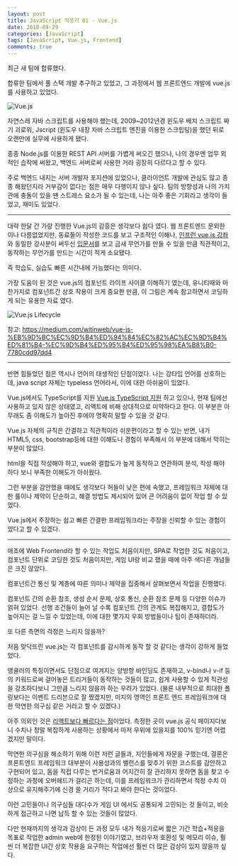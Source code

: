 ```yaml
---
layout: post
title: JavaScript 적응기 01 - Vue.js
date: 2018-09-29
categories: [JavaScript]
tags: [JavaScript, Vue.js, Frontend]
comments: true
---
```


최근 새 팀에 합류했다.

합류한 팀에서 풀 스택 개발 추구하고 있었고, 그 과정에서 웹 프론트엔드 개발에 vue.js를 사용하고 있었다.

![Vue.js](../..../../blog/img/2018/Vue.png)

자연스레 자바 스크립트를 사용해야 했는데, 2009~2012년경 윈도우 배치 스크립트 짜기 괴로워, Jscript (윈도우 내장 자바 스크립트 엔진을 이용한 스크립팅)을 했던 뒤로 오랜만에 실무에 사용하게 됐다.

종종 Node.js를 이용한 REST API 서버를 가볍게 써오긴 했으나, 나의 경우엔 업무 외적인 습작에 써왔고, 백엔드 서버로써 사용한 거라 굉장히 다르다고 할 수 있다.

주로 백엔드 내지는 서버 개발자 포지션에 있었으나, 클라이언트 개발에 관심도 많고 종종 해왔던지라 거부감이 없다는 점은 매우 다행이지 않나 싶다. 팀의 방향성과 나의 가치관에 충돌이 있을 땐 스트레스 요소가 될 수 있는데, 나는 아주 좋은 기회라고 생각이 들었고, 재미도 있었다.

---

대략 한달 간 가량 진행한 Vue.js의 감흥은 생각보다 쉽다 였다.
웹 프론트엔드 문외한이나 다름없었지만, 동료들이 작성한 코드를 보고 구조적인 이해나, [인프런 vue.js 강좌](https://www.inflearn.com/course/vue-pwa-vue-js-%EA%B8%B0%EB%B3%B8/)와 동일한 강사분이 써두신 [입문서](https://joshua1988.github.io/web-development/vuejs/vuejs-tutorial-for-beginner/)를 보고 금새 무언가를 만들 수 있을 만큼 직관적이고, 동작하는 무언가를 만드는 시간이 적게 소요됐다. 

즉 학습도, 실습도 빠른 시간내에 가능했다는 의미다.

가장 도움이 된 것은 vue.js의 컴포넌트 라이프 사이클 이해하기 였는데, 유니티때와 마찬가지로 컴포넌트간 상호 작용이 크게 중요한 만큼, 이 그림은 계속 참고하면서 코딩하게 되는 유용한 자료 였다.

![Vue.js Lifecycle](../..../../blog/img/2018/vue_lifecycle.png)

참고: <https://medium.com/witinweb/vue-js-%EB%9D%BC%EC%9D%B4%ED%94%84%EC%82%AC%EC%9D%B4%ED%81%B4-%EC%9D%B4%ED%95%B4%ED%95%98%EA%B8%B0-7780cdd97dd4>

---

반면 힘들었던 점은 역시나 언어의 태생적인 단점이었다.
나는 강타입 언어를 선호하는데, java script 자체는 typeless 언어라서, 이에 대한 아쉬움이 있었다.

Vue.js에서도 TypeScript를 지원 [Vue.js TypeScript 지원](https://kr.vuejs.org/v2/guide/typescript.html) 
하고 있으나, 현재 팀에선 사용하고 있지 않은 상태였고, 리액트에 비해 상대적으로 미약하다고 한다. 이 부분은 아무래도 좀 이해도가 높아진 후에야 명확히 말할 수 있을 것 같다.

Vue.js 자체의 규칙은 간결하고 직관적이라 쉬운편이라고 할 수 있는 반면, 내가 HTML5, css, bootstrap등에 대한 이해도나 경험이 부족해서 이 부분에 대해서 막히는 부분이 많았다.

html을 직접 작성해야 하고, vue와 결합도가 높게 동작하고 연관하여 분석, 작성 해야 하다 보니 부족한 이해도가 아쉬웠다.

그런 부분을 감안했을 때에도 생각보다 허들이 낮은 편에 속했고, 프레임워크 자체에 대한 룰이나 제약이 단순하고, 해결 방법도 제시되어 있어 큰 어려움이 없이 작업 할 수 있었다.

Vue.js에서 주장하는 쉽고 빠른 간결한 프레임워크라는 주장을 신뢰할 수 있는 경험이었다고 할 수 있겠다.

---

애초에 Web Frontend라 할 수 있는 작업도 처음이지만, SPA로 작업한 것도 처음이고, 컴포넌트 단위로 코딩한 것도 처음이지만, 게임 UI랑 비교 했을 때에 아주 색다른 개념들은 크진 않았다.

컴포넌트간 통신 및 계층에 따른 의미나 제약을 집중해서 살펴보면서 작업을 진행했다.

컴포넌트 간의 순환 참조, 생성 순서 문제, 상호 통신, 순환 참조 문제 등 다양한 이슈가 얽혀 있었다. 선행 조건들이 늘어 날 수록 컴포넌트 간의 관계도 복잡해지고, 결합도가 높아지는 걸 느낄 수 있었는데, 이에 대한 몇가지 우회 방법들이나 팁이 존재하더라.

또 다른 측면의 걱정은 느리지 않을까?

처음 맞닥뜨린 vue.js는 각 컴포넌트를 감시하게 동작 할 것 같다는 생각이 강하게 들었었다.

앵귤러의 특징이면서도 단점으로 여겨지는 양방향 바인딩도 존재하고, v-bind나 v-if 등의 키워드로써 걸어놓은 트리거들이 동작하는 것들이 많고, 쉽게 사용할 수 있게 직관성을 강조하다보니 그만큼 느리지 않을까 하는 우려가 있었다. (물론 내부적으로 최대한 폴링보다는 이벤트 드리븐으로 잘 짰겠지만, 미지의 영역인 프론트 엔드 프레임워크에 대한 막연한 의구심 같은 거라고 할 수 있겠다.)

아주 의외인 것은 [리액트보다 빠르다는 점](<https://kr.vuejs.org/v2/guide/comparison.html>)이었다. 측정한 곳이 vue.js 공식 페이지다보니 수치나 정말 복잡하게 사용하는 상황에서 마저 우위에 있을지를 100% 믿기엔 어렵겠지만 말이다.

막연한 의구심을 해소하기 위해 이런 저런 글들과, 지인들에게 자문을 구했는데, 결론은 프론트엔드 프레임워크 대부분이 사용성과의 밸런스를 맞추기 위한 코스트를 감안하고 구현되어 있고, 돔을 직접 다루는 번거로움과 어지간히 잘 관리하지 못하면 돔을 찾고 수정하는 과정에 오버헤드가 걸리곤 하는데, 이를 프레임워크가 관리하면서 적정 수치 이상으로 유지해주기에 신경 쓸 거리가 적다고 봐야 한다는 것이었다.

이런 고민들이나 의구심들 대다수가 게임 UI 에서도 공통되게 고민되는 것 들이고, 비슷하게 접근하고 나면 납득 할 수 있는 것들이 많았다.

다만 현재까지의 생각과 감상이 든 과정 모두 내가 적응기로써 짧은 기간 학습+적응을 목표로 작업한 admin web에 한정된 이야기였고, 브라우저 호환성 및 메모리 이슈, 훨씬 더 복잡한 UI간 상호 작용을 요구하는 작업에선 훨씬 더 많은 감상이 있지 않을까 싶다.